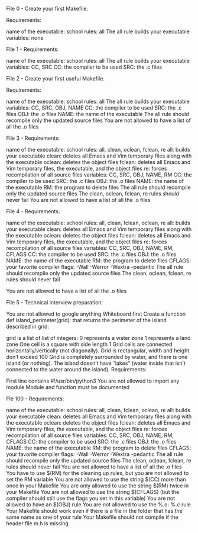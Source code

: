 File 0 - Create your first Makefile.

Requirements:

name of the executable: school rules: all The all rule builds your executable variables: none

File 1 - Requirements:

name of the executable: school rules: all The all rule builds your executable variables: CC, SRC CC: the compiler to be used SRC: the .c files

File 2 - Create your first useful Makefile.

Requirements:

name of the executable: school rules: all The all rule builds your executable variables: CC, SRC, OBJ, NAME CC: the compiler to be used SRC: the .c files OBJ: the .o files NAME: the name of the executable The all rule should recompile only the updated source files You are not allowed to have a list of all the .o files

File 3 - Requirements:

name of the executable: school rules: all, clean, oclean, fclean, re all: builds your executable clean: deletes all Emacs and Vim temporary files along with the executable oclean: deletes the object files fclean: deletes all Emacs and Vim temporary files, the executable, and the object files re: forces recompilation of all source files variables: CC, SRC, OBJ, NAME, RM CC: the compiler to be used SRC: the .c files OBJ: the .o files NAME: the name of the executable RM: the program to delete files The all rule should recompile only the updated source files The clean, oclean, fclean, re rules should never fail You are not allowed to have a list of all the .o files

File 4 - Requirements:

name of the executable: school rules: all, clean, fclean, oclean, re all: builds your executable clean: deletes all Emacs and Vim temporary files along with the executable oclean: deletes the object files fclean: deletes all Emacs and Vim temporary files, the executable, and the object files re: forces recompilation of all source files variables: CC, SRC, OBJ, NAME, RM, CFLAGS CC: the compiler to be used SRC: the .c files OBJ: the .o files NAME: the name of the executable RM: the program to delete files CFLAGS: your favorite compiler flags: -Wall -Werror -Wextra -pedantic The all rule should recompile only the updated source files The clean, oclean, fclean, re rules should never fail

You are not allowed to have a list of all the .o files

File 5 - Technical interview preparation:

You are not allowed to google anything Whiteboard first Create a function def island_perimeter(grid): that returns the perimeter of the island described in grid:

grid is a list of list of integers: 0 represents a water zone 1 represents a land zone One cell is a square with side length 1 Grid cells are connected horizontally/vertically (not diagonally). Grid is rectangular, width and height don’t exceed 100 Grid is completely surrounded by water, and there is one island (or nothing). The island doesn’t have “lakes” (water inside that isn’t connected to the water around the island). Requirements:

First line contains #!/usr/bin/python3 You are not allowed to import any module Module and function must be documented

Fle 100 - Requirements:

name of the executable: school rules: all, clean, fclean, oclean, re all: builds your executable clean: deletes all Emacs and Vim temporary files along with the executable oclean: deletes the object files fclean: deletes all Emacs and Vim temporary files, the executable, and the object files re: forces recompilation of all source files variables: CC, SRC, OBJ, NAME, RM, CFLAGS CC: the compiler to be used SRC: the .c files OBJ: the .o files NAME: the name of the executable RM: the program to delete files CFLAGS: your favorite compiler flags: -Wall -Werror -Wextra -pedantic The all rule should recompile only the updated source files The clean, oclean, fclean, re rules should never fail You are not allowed to have a list of all the .o files You have to use $(RM) for the cleaning up rules, but you are not allowed to set the RM variable You are not allowed to use the string $(CC) more than once in your Makefile You are only allowed to use the string $(RM) twice in your Makefile You are not allowed to use the string $(CFLAGS) (but the compiler should still use the flags you set in this variable) You are not allowed to have an $(OBJ) rule You are not allowed to use the %.o: %.c rule Your Makefile should work even if there is a file in the folder that has the same name as one of your rule Your Makefile should not compile if the header file m.h is missing
